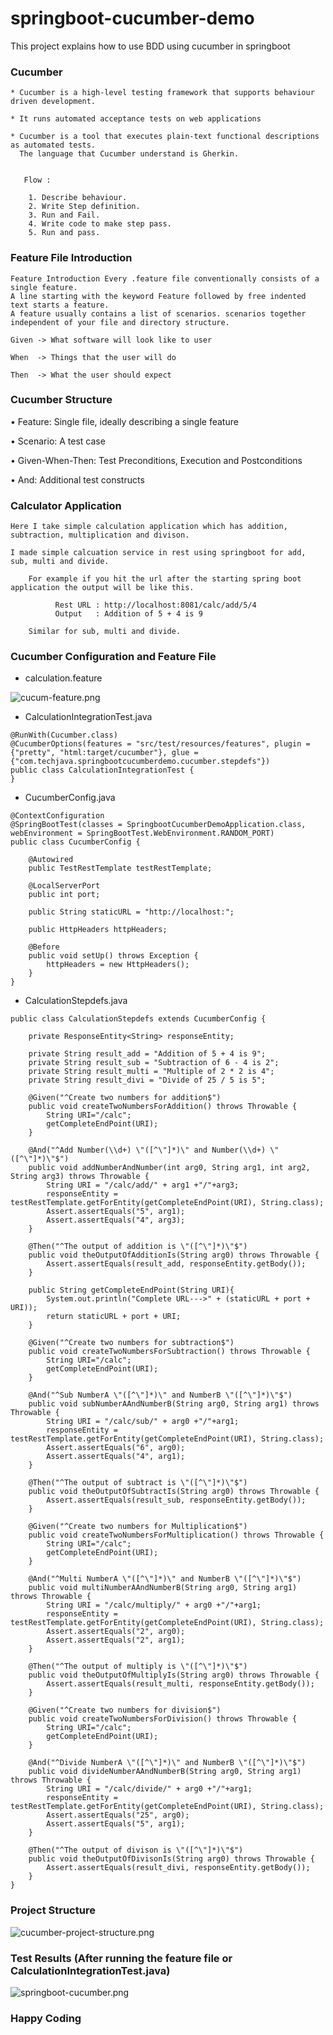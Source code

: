 # springboot-cucumber-demo
This project explains how to use BDD using cucumber in springboot

### Cucumber

    * Cucumber is a high-level testing framework that supports behaviour driven development.
    
    * It runs automated acceptance tests on web applications
    
    * Cucumber is a tool that executes plain-text functional descriptions as automated tests. 
      The language that Cucumber understand is Gherkin.
      

       Flow :
    
        1. Describe behaviour.
        2. Write Step definition.
        3. Run and Fail.
        4. Write code to make step pass.
        5. Run and pass.

### Feature File Introduction
    
    Feature Introduction Every .feature file conventionally consists of a single feature.
    A line starting with the keyword Feature followed by free indented text starts a feature. 
    A feature usually contains a list of scenarios. scenarios together independent of your file and directory structure.
    
    Given -> What software will look like to user
    
    When  -> Things that the user will do
    
    Then  -> What the user should expect
    
### Cucumber Structure

• Feature: Single file, ideally describing a single feature

• Scenario: A test case

• Given-When-Then: Test Preconditions, Execution and Postconditions

• And: Additional test constructs

    

### Calculator Application

    Here I take simple calculation application which has addition, subtraction, multiplication and divison.
    
    I made simple calcuation service in rest using springboot for add, sub, multi and divide.
    
        For example if you hit the url after the starting spring boot application the output will be like this.
        
              Rest URL : http://localhost:8081/calc/add/5/4
              Output   : Addition of 5 + 4 is 9
              
        Similar for sub, multi and divide.
        
### Cucumber Configuration and Feature File

* calculation.feature

 ![cucum-feature.png](cucum-feature.png)
        
        
* CalculationIntegrationTest.java
```
@RunWith(Cucumber.class)
@CucumberOptions(features = "src/test/resources/features", plugin = {"pretty", "html:target/cucumber"}, glue = {"com.techjava.springbootcucumberdemo.cucumber.stepdefs"})
public class CalculationIntegrationTest {
}

```

* CucumberConfig.java
```
@ContextConfiguration
@SpringBootTest(classes = SpringbootCucumberDemoApplication.class, webEnvironment = SpringBootTest.WebEnvironment.RANDOM_PORT)
public class CucumberConfig {

    @Autowired
    public TestRestTemplate testRestTemplate;

    @LocalServerPort
    public int port;

    public String staticURL = "http://localhost:";

    public HttpHeaders httpHeaders;

    @Before
    public void setUp() throws Exception {
        httpHeaders = new HttpHeaders();
    }
}
```

* CalculationStepdefs.java

```
public class CalculationStepdefs extends CucumberConfig {

    private ResponseEntity<String> responseEntity;

    private String result_add = "Addition of 5 + 4 is 9";
    private String result_sub = "Subtraction of 6 - 4 is 2";
    private String result_multi = "Multiple of 2 * 2 is 4";
    private String result_divi = "Divide of 25 / 5 is 5";

    @Given("^Create two numbers for addition$")
    public void createTwoNumbersForAddition() throws Throwable {
        String URI="/calc";
        getCompleteEndPoint(URI);
    }

    @And("^Add Number(\\d+) \"([^\"]*)\" and Number(\\d+) \"([^\"]*)\"$")
    public void addNumberAndNumber(int arg0, String arg1, int arg2, String arg3) throws Throwable {
        String URI = "/calc/add/" + arg1 +"/"+arg3;
        responseEntity = testRestTemplate.getForEntity(getCompleteEndPoint(URI), String.class);
        Assert.assertEquals("5", arg1);
        Assert.assertEquals("4", arg3);
    }

    @Then("^The output of addition is \"([^\"]*)\"$")
    public void theOutputOfAdditionIs(String arg0) throws Throwable {
        Assert.assertEquals(result_add, responseEntity.getBody());
    }

    public String getCompleteEndPoint(String URI){
        System.out.println("Complete URL--->" + (staticURL + port + URI));
        return staticURL + port + URI;
    }

    @Given("^Create two numbers for subtraction$")
    public void createTwoNumbersForSubtraction() throws Throwable {
        String URI="/calc";
        getCompleteEndPoint(URI);
    }

    @And("^Sub NumberA \"([^\"]*)\" and NumberB \"([^\"]*)\"$")
    public void subNumberAAndNumberB(String arg0, String arg1) throws Throwable {
        String URI = "/calc/sub/" + arg0 +"/"+arg1;
        responseEntity = testRestTemplate.getForEntity(getCompleteEndPoint(URI), String.class);
        Assert.assertEquals("6", arg0);
        Assert.assertEquals("4", arg1);
    }

    @Then("^The output of subtract is \"([^\"]*)\"$")
    public void theOutputOfSubtractIs(String arg0) throws Throwable {
        Assert.assertEquals(result_sub, responseEntity.getBody());
    }

    @Given("^Create two numbers for Multiplication$")
    public void createTwoNumbersForMultiplication() throws Throwable {
        String URI="/calc";
        getCompleteEndPoint(URI);
    }

    @And("^Multi NumberA \"([^\"]*)\" and NumberB \"([^\"]*)\"$")
    public void multiNumberAAndNumberB(String arg0, String arg1) throws Throwable {
        String URI = "/calc/multiply/" + arg0 +"/"+arg1;
        responseEntity = testRestTemplate.getForEntity(getCompleteEndPoint(URI), String.class);
        Assert.assertEquals("2", arg0);
        Assert.assertEquals("2", arg1);
    }

    @Then("^The output of multiply is \"([^\"]*)\"$")
    public void theOutputOfMultiplyIs(String arg0) throws Throwable {
        Assert.assertEquals(result_multi, responseEntity.getBody());
    }

    @Given("^Create two numbers for division$")
    public void createTwoNumbersForDivision() throws Throwable {
        String URI="/calc";
        getCompleteEndPoint(URI);
    }

    @And("^Divide NumberA \"([^\"]*)\" and NumberB \"([^\"]*)\"$")
    public void divideNumberAAndNumberB(String arg0, String arg1) throws Throwable {
        String URI = "/calc/divide/" + arg0 +"/"+arg1;
        responseEntity = testRestTemplate.getForEntity(getCompleteEndPoint(URI), String.class);
        Assert.assertEquals("25", arg0);
        Assert.assertEquals("5", arg1);
    }

    @Then("^The output of divison is \"([^\"]*)\"$")
    public void theOutputOfDivisonIs(String arg0) throws Throwable {
        Assert.assertEquals(result_divi, responseEntity.getBody());
    }
}

```

### Project Structure

![cucumber-project-structure.png](cucumber-project-structure.png)


### Test Results (After running the feature file or CalculationIntegrationTest.java)

![springboot-cucumber.png](springboot-cucumber.png)


### Happy Coding
